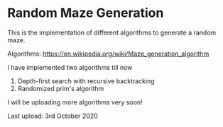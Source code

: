 # Random Maze Generation

This is the implementation of different algorithms to generate a random maze.

Algorithms: https://en.wikipedia.org/wiki/Maze_generation_algorithm

I have implemented two algorithms till now

1. Depth-first search with recursive backtracking
2. Randomized prim's algorithm


I will be uploading more algorithms very soon!

Last upload: 3rd October 2020
